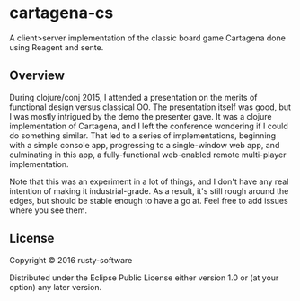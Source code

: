# cartagena-cs

A client>server implementation of the classic board game Cartagena done using Reagent and sente.

## Overview

During clojure/conj 2015, I attended a presentation on the merits of functional design versus classical OO.  The presentation itself was good, but I was mostly intrigued by the demo the presenter gave.  It was a clojure implementation of Cartagena, and I left the conference wondering if I could do something similar.  That led to a series of implementations, beginning with a simple console app, progressing to a single-window web app, and culminating in this app, a fully-functional web-enabled remote multi-player implementation.

Note that this was an experiment in a lot of things, and I don't have any real intention of making it industrial-grade.  As a result, it's still rough around the edges, but should be stable enough to have a go at.  Feel free to add issues where you see them.

## License

Copyright © 2016 rusty-software

Distributed under the Eclipse Public License either version 1.0 or (at your option) any later version.
